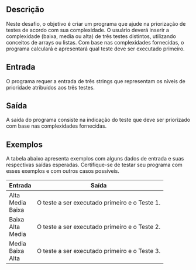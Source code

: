 ## Descrição
Neste desafio, o objetivo é criar um programa que ajude na priorização de testes de acordo com sua complexidade. O usuário deverá inserir a complexidade (baixa, media ou alta) de três testes distintos, utilizando conceitos de arrays ou listas. Com base nas complexidades fornecidas, o programa calculará e apresentará qual teste deve ser executado primeiro.

## Entrada
O programa requer a entrada de três strings que representam os níveis de prioridade atribuídos aos três testes.

## Saída
A saída do programa consiste na indicação do teste que deve ser priorizado com base nas complexidades fornecidas.

## Exemplos
A tabela abaixo apresenta exemplos com alguns dados de entrada e suas respectivas saídas esperadas. Certifique-se de testar seu programa com esses exemplos e com outros casos possíveis.

|Entrada	|   Saída|
|-----------|--------|
|Alta<br>Media<br>Baixa	|   O teste a ser executado primeiro e o Teste 1.|
Baixa<br>Alta<br>Media	|O teste a ser executado primeiro e o Teste 2.|
Media<br>Baixa<br>Alta	|O teste a ser executado primeiro e o Teste 3.|